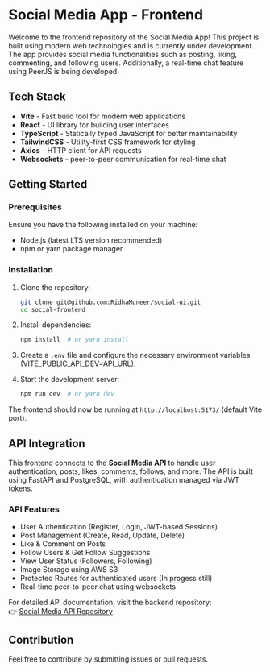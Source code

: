 # Social Media App - Frontend

Welcome to the frontend repository of the Social Media App! This project is built using modern web technologies and is currently under development. The app provides social media functionalities such as posting, liking, commenting, and following users. Additionally, a real-time chat feature using PeerJS is being developed.

## Tech Stack

- **Vite** - Fast build tool for modern web applications
- **React** - UI library for building user interfaces
- **TypeScript** - Statically typed JavaScript for better maintainability
- **TailwindCSS** - Utility-first CSS framework for styling
- **Axios** - HTTP client for API requests
- **Websockets** - peer-to-peer communication for real-time chat

## Getting Started

### Prerequisites

Ensure you have the following installed on your machine:
- Node.js (latest LTS version recommended)
- npm or yarn package manager

### Installation

1. Clone the repository:
   ```sh
   git clone git@github.com:RidhaMuneer/social-ui.git
   cd social-frontend
   ```

2. Install dependencies:
   ```sh
   npm install  # or yarn install
   ```

3. Create a `.env` file and configure the necessary environment variables (VITE_PUBLIC_API_DEV=API_URL).

4. Start the development server:
   ```sh
   npm run dev  # or yarn dev
   ```

The frontend should now be running at `http://localhost:5173/` (default Vite port).

## API Integration

This frontend connects to the **Social Media API** to handle user authentication, posts, likes, comments, follows, and more. The API is built using FastAPI and PostgreSQL, with authentication managed via JWT tokens.

### API Features
- User Authentication (Register, Login, JWT-based Sessions)
- Post Management (Create, Read, Update, Delete)
- Like & Comment on Posts
- Follow Users & Get Follow Suggestions
- View User Status (Followers, Following)
- Image Storage using AWS S3
- Protected Routes for authenticated users (In progess still)
- Real-time peer-to-peer chat using websockets

For detailed API documentation, visit the backend repository:  
👉 [Social Media API Repository](https://github.com/RidhaMuneer/social-core)

## Contribution
Feel free to contribute by submitting issues or pull requests.
